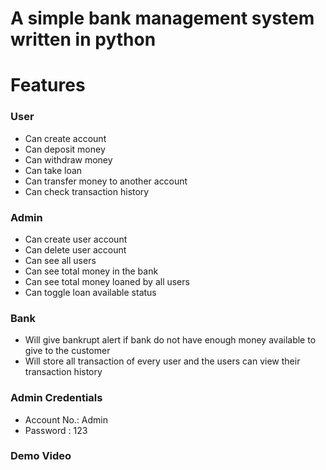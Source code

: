 # A simple bank management system written in python

# Features

### User

- Can create account
- Can deposit money
- Can withdraw money
- Can take loan
- Can transfer money to another account
- Can check transaction history

### Admin

- Can create user account
- Can delete user account
- Can see all users
- Can see total money in the bank
- Can see total money loaned by all users
- Can toggle loan available status

### Bank

- Will give bankrupt alert if bank do not have enough money available to give to the customer
- Will store all transaction of every user and the users can view their transaction history

### Admin Credentials

- Account No.: Admin
- Password : 123

### Demo Video
